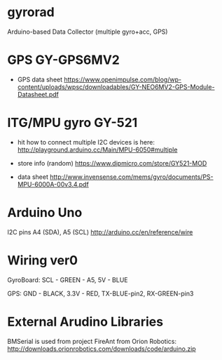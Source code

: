 # gyrorad
Arduino-based Data Collector (multiple gyro+acc, GPS)


# GPS GY-GPS6MV2
- GPS data sheet
https://www.openimpulse.com/blog/wp-content/uploads/wpsc/downloadables/GY-NEO6MV2-GPS-Module-Datasheet.pdf

# ITG/MPU gyro  GY-521
- hit how to connect multiple I2C devices is here:
http://playground.arduino.cc/Main/MPU-6050#multiple

- store info (random)
https://www.dipmicro.com/store/GY521-MOD

- data sheet
http://www.invensense.com/mems/gyro/documents/PS-MPU-6000A-00v3.4.pdf

# Arduino Uno
I2C pins A4 (SDA), A5 (SCL)
http://arduino.cc/en/reference/wire

# Wiring ver0
GyroBoard: SCL - GREEN - A5, 5V - BLUE

GPS: GND - BLACK, 3.3V - RED, TX-BLUE-pin2, RX-GREEN-pin3


# External Arudino Libraries

BMSerial is used from project FireAnt from Orion Robotics:
http://downloads.orionrobotics.com/downloads/code/arduino.zip

